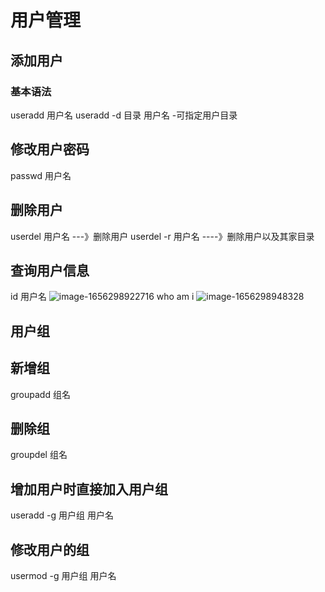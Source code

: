 # 用户管理
## 添加用户
### 基本语法
useradd 用户名
useradd -d 目录 用户名 -可指定用户目录
## 修改用户密码
passwd 用户名

## 删除用户
userdel 用户名  ---》删除用户
userdel -r 用户名 ----》删除用户以及其家目录

## 查询用户信息
id 用户名
![image-1656298922716](/upload/2022/06/image-1656298922716.png)
who am i
![image-1656298948328](/upload/2022/06/image-1656298948328.png)

## 用户组
## 新增组
groupadd 组名
## 删除组
groupdel 组名 
## 增加用户时直接加入用户组
useradd -g 用户组 用户名
## 修改用户的组
usermod -g 用户组 用户名